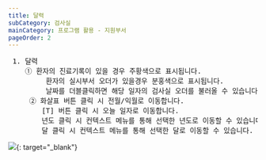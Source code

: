 ```yaml
---
title: 달력
subCategory: 검사실
mainCategory: 프로그램 활용 - 지원부서
pageOrder: 2
---
```


<pre>
 <t2><bold>1. 달력</bold></t2>
    ① 환자의 진료기록이 있을 경우 주황색으로 표시됩니다.
         환자의 실시부서 오더가 있을경우 분홍색으로 표시됩니다.
         날짜를 더블클릭하면 해당 일자의 검사실 오더를 불러올 수 있습니다.
     ② 화살표 버튼 클릭 시 전월/익월로 이동합니다.
        [T] 버튼 클릭 시 오늘 일자로 이동합니다.
        년도 클릭 시 컨텍스트 메뉴를 통해 선택한 년도로 이동할 수 있습니다.
        달 클릭 시 컨텍스트 메뉴를 통해 선택한 달로 이동할 수 있습니다.
</pre>

[![](/images/{{page.url}}_1.png)](/images/{{page.url}}_1.png){: target="_blank"}